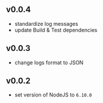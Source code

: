 ## v0.0.4
- standardize log messages
- update Build & Test dependencies

## v0.0.3
- change logs format to JSON

## v0.0.2
- set version of NodeJS to `6.10.0`
